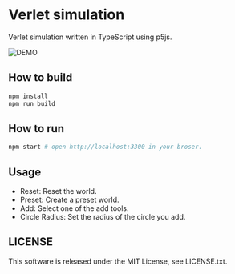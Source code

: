 # Verlet simulation

Verlet simulation written in TypeScript using p5js.

![DEMO](./demo.gif)

## How to build

```sh
npm install
npm run build
```

## How to run

```sh
npm start # open http://localhost:3300 in your broser.
```

## Usage

- Reset: Reset the world.
- Preset: Create a preset world.
- Add: Select one of the add tools.
- Circle Radius: Set the radius of the circle you add.

## LICENSE

This software is released under the MIT License, see LICENSE.txt.
